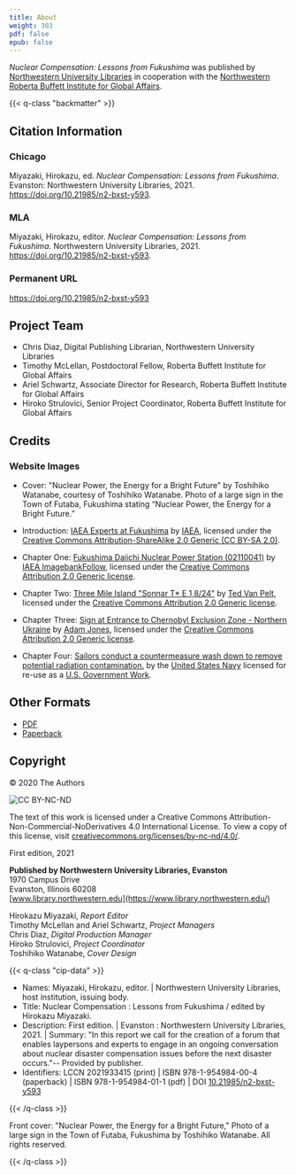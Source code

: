 ```yaml
---
title: About
weight: 303
pdf: false
epub: false
---
```


_Nuclear Compensation: Lessons from Fukushima_ was published by [Northwestern University Libraries](https://www.library.northwestern.edu/research/scholarly/digital-publishing.html) in cooperation with the [Northwestern Roberta Buffett Institute for Global Affairs](https://buffett.northwestern.edu/). 

{{< q-class "backmatter" >}}

## Citation Information

### Chicago

Miyazaki, Hirokazu, ed. *Nuclear Compensation: Lessons from Fukushima*. Evanston: Northwestern University Libraries, 2021. https://doi.org/10.21985/n2-bxst-y593.

### MLA

Miyazaki, Hirokazu, editor. *Nuclear Compensation: Lessons from Fukushima*. Northwestern University Libraries, 2021. https://doi.org/10.21985/n2-bxst-y593. 

### Permanent URL

https://doi.org/10.21985/n2-bxst-y593

## Project Team

- Chris Diaz, Digital Publishing Librarian, Northwestern University Libraries
- Timothy McLellan, Postdoctoral Fellow, Roberta Buffett Institute for Global Affairs
- Ariel Schwartz, Associate Director for Research, Roberta Buffett Institute for Global Affairs
- Hiroko Strulovici, Senior Project Coordinator, Roberta Buffett Institute for Global Affairs

## Credits

### Website Images

- Cover: "Nuclear Power, the Energy for a Bright Future" by Toshihiko Watanabe, courtesy of Toshihiko Watanabe. Photo of a large sign in the Town of Futaba, Fukushima stating “Nuclear Power, the Energy for a Bright Future.”

- Introduction: [IAEA Experts at Fukushima](https://flic.kr/p/ec5jXh) by [IAEA](https://www.flickr.com/photos/iaea_imagebank/), licensed under the [Creative Commons Attribution-ShareAlike 2.0 Generic (CC BY-SA 2.0)](https://creativecommons.org/licenses/by-sa/2.0/). 

- Chapter One: [Fukushima Daiichi Nuclear Power Station (02110041)](https://flic.kr/p/qcinzK) by [IAEA ImagebankFollow](https://www.flickr.com/photos/iaea_imagebank/), licensed under the [Creative Commons Attribution 2.0 Generic license](https://creativecommons.org/licenses/by/2.0). 

- Chapter Two: [Three Mile Island "Sonnar T* E 1,8/24"](https://flic.kr/p/e3XYEi) by [Ted Van Pelt](https://www.flickr.com/photos/bantam10/), licensed under the [Creative Commons Attribution 2.0 Generic license](https://creativecommons.org/licenses/by/2.0). 

- Chapter Three: [Sign at Entrance to Chernobyl Exclusion Zone - Northern Ukraine](https://flic.kr/p/GSu7Qh) by [Adam Jones](https://www.flickr.com/people/41000732@N04), licensed under the [Creative Commons Attribution 2.0 Generic license](https://creativecommons.org/licenses/by/2.0). 

- Chapter Four: [Sailors conduct a countermeasure wash down to remove potential radiation contamination.](https://flic.kr/p/9u3dAX) by the [United States Navy](https://www.flickr.com/photos/usnavy/) licensed for re-use as a [U.S. Government Work](https://www.usa.gov/government-works). 

## Other Formats

  - [PDF](/downloads/Miyazaki_nuclear-compensation.pdf)
  - [Paperback](https://forms.gle/WwobjPPXcmLpHqZc9)

## Copyright

© 2020 The Authors

![CC BY-NC-ND](/img/by-nc-nd.png)

The text of this work is licensed under a Creative Commons Attribution-Non-Commercial-NoDerivatives 4.0 International License. To view a copy of this license, visit [creativecommons.org/licenses/by-nc-nd/4.0/](https://creativecommons.org/licenses/by-nc-nd/4.0/).

First edition, 2021<br />

**Published by Northwestern University Libraries, Evanston**<br />
1970 Campus Drive<br />
Evanston, Illinois 60208<br />
[www.library.northwestern.edu](https://www.library.northwestern.edu/)<br />

Hirokazu Miyazaki, *Report Editor*<br />
Timothy McLellan and Ariel Schwartz, *Project Managers*<br />
Chris Diaz, *Digital Production Manager*<br />
Hiroko Strulovici, *Project Coordinator*<br />
Toshihiko Watanabe, *Cover Design*<br />

{{< q-class "cip-data" >}}

- Names: Miyazaki, Hirokazu, editor. | Northwestern University Libraries, host institution, issuing 
   body.  
- Title: Nuclear Compensation : Lessons from Fukushima / edited by Hirokazu Miyazaki.  
- Description: First edition. | Evanston : Northwestern University Libraries, 2021. | Summary: "In this report we call for the creation of a forum that enables laypersons and experts to engage in an ongoing conversation about nuclear disaster compensation issues before the next disaster occurs."-- Provided by publisher.  
- Identifiers: LCCN 2021933415 (print) | ISBN 978-1-954984-00-4 (paperback) | ISBN 978-1-954984-01-1 (pdf) | DOI [10.21985/n2-bxst-y593](https://doi.org/10.21985/n2-bxst-y593)

{{< /q-class >}}

Front cover: "Nuclear Power, the Energy for a Bright Future," Photo of a large sign in the Town of Futaba, Fukushima by Toshihiko Watanabe. All rights reserved.

{{< /q-class >}}